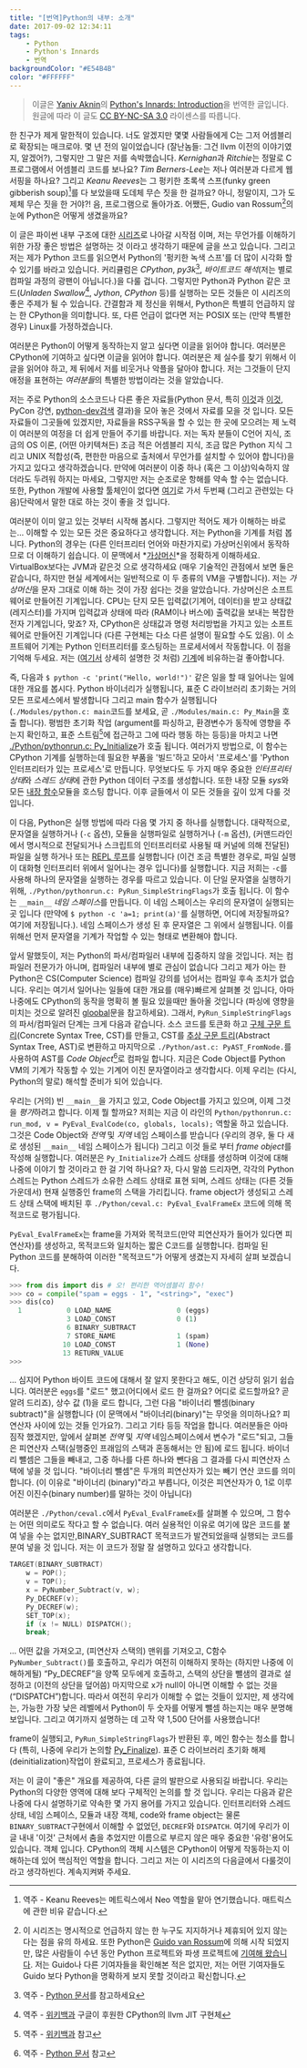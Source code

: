 ```yaml
---
title: "[번역]Python의 내부: 소개"
date: 2017-09-02 12:34:11
tags:
    - Python
    - Python's Innards
    - 번역
backgroundColor: "#E54B4B"
color: "#FFFFFF"
---
```

> 이글은 [Yaniv Aknin](https://tech.blog.aknin.name/)의 [Python's Innards: Introduction](https://tech.blog.aknin.name/2010/04/02/pythons-innards-introduction/)을 번역한 글입니다.
원글에 따라 이 글도 [CC BY-NC-SA 3.0](https://creativecommons.org/licenses/by-nc-sa/3.0/) 라이센스를 따릅니다.


한 친구가 제게 말한적이 있습니다.
너도 알겠지만 몇몇 사람들에게 C는 그저 어셈블리로 확장되는 매크로야.
몇 년 전의 일이었습니다 (잘난놈들: 그건 llvm 이전의 이야기였지, 알겠어?),
그렇지만 그 말은 저를 속박했습니다.
*Kernighan*과 *Ritchie*는 정말로 C프로그램에서 어셈블리 코드를 보나요?
*Tim Berners-Lee*는 저나 여러분과 다르게 웹서핑을 하나요?
그리고 *Keanu Reeves*는 그 펑키한 초록색 스프(funky green gibberish soup)[^1]를 다 보았을때 도데체 무슨 짓을 한 걸까요?
아니, 정말이지, 그가 도제체 무슨 짓을 한 거야?!
음, 프로그램으로 돌아가죠.
어쨌든, Gudio van Rossum[^2]의 눈에 Python은 어떻게 생겼을까요?

이 글은 파이썬 내부 구조에 대한 [시리즈](https://tech.blog.aknin.name/tag/pythons-innards/)로 나아갈 시작점 이며,
저는 무언가를 이해하기 위한 가장 좋은 방법은 설명하는 것 이라고 생각하기 때문에 글을 쓰고 있습니다.
그리고 저는 제가 Python 코드를 읽으면서 Python의 '펑키한 녹색 스프'를 더 많이 시각화 할 수 있기를 바라고 있습니다.
커리큘럼은 *CPython*, *py3k*[^3], *바이트코드 해석*(저는 별로 컴파일 과정의 광팬이 아닙니다.)을 다룰 겁니다.
그렇지만 Python과 Python 같은 코드(*Unladen Swallow*[^4], *Jython*, *CPython* 등)를 실행하는 모든 것들은 이 시리즈의 좋은 주제가 될 수 있습니다.
간결함과 제 정신을 위해서, Python은 특별히 언급하지 않는 한 CPython을 의미합니다.
또, 다른 언급이 없다면 저는 POSIX 또는 (만약 특별한 경우) Linux를 가정하겠습니다.

여러분은 Python이 어떻게 동작하는지 알고 싶다면 이글을 읽어야 합니다.
여러분은 CPython에 기여하고 싶다면 이글을 읽어야 합니다.
여러분은 제 실수를 찾기 위해서 이 글을 읽어야 하고, 제 뒤에서 저를 비웃거나 악플을 달아야 합니다.
저는 그것들이 단지 애정을 표현하는 *여러분들*의 특별한 방법이라는 것을 알았습니다.

저는 주로 Python의 소스코드나 다른 좋은 자료들(Python 문서, 특히 [이것](https://docs.python.org/3/c-api/index.html)과 [이것](https://docs.python.org/3/extending/index.html), PyCon 강연, [python-dev](https://mail.python.org/mailman/listinfo/python-dev)[검색](https://tech.blog.aknin.name/2010/05/07/searching-mailing-list-archives-offline/) 결과)을 모아 놓은 것에서 자료를 모을 것 입니다.
모든 자료들이 그곳들에 있겠지만,
자료들을 RSS구독을 할 수 있는 한 곳에 모으려는 제 노력이 여러분의 여정을 더 쉽게 만들어 주기를 바랍니다.
저는 독자 분들이 C언어 지식, 조금의 OS 이론, (어떤 아키텍쳐든) 조금 적은 어셈블리 지식, 조금 많은 Python 지식 그리고 UNIX 적합성(즉, 편한한 마음으로 출처에서 무언가를 설치할 수 있어야 합니다)을 가지고 있다고 생각하겠습니다.
만약에 여러분이 이중 하나 (혹은 그 이상)익숙하지 않더라도 두려워 하지는 마세요,
그렇지만 저는 순조로운 항해를 약속 할 수는 없습니다.
또한, Python 개발에 사용할 툴체인이 없다면 [여기](https://tech.blog.aknin.name/2010/04/08/contributing-to-python/)로 가서 두번째 (그리고 관련있는 다음)단락에서 말한 대로 하는 것이 좋을 것 입니다.

여러분이 이미 알고 있는 것부터 시작해 봅시다.
그렇지만 적어도 제가 이해하는 바로는... 이해할 수 있는 모든 것은 중요하다고 생각합니다.
저는 Python을 기계를 처럼 봅니다.
Python의 경우는 (다른 인터프리터 언어와 마찬가지로) 가상머신위에서 동작하므로 더 이해하기 쉽습니다.
이 문맥에서 *[가상머신](https://en.wikipedia.org/wiki/Virtual_machine#Process_virtual_machines)*을 정확하게 이해하세요.
VirtualBox보다는 JVM과 같은것 으로 생각하세요
(매우 기술적인 관점에서 보면 둘은 같습니다, 하지만 현실 세계에서는 일반적으로 이 두 종류의 VM을 구별합니다).
저는 *가상머신*을 문자 그대로 이해 하는 것이 가장 쉽다는 것을 알았습니다.
가상머신은 소프트웨어로 만들어진 기계입니다.
CPU는 단지 모든 입력값(기계어, 데이터)을 받고 상태값(레지스터)를 가지며 입력값과 상태에 따라 (RAM이나 버스에) 출력값을 보내는 복잡한 전자 기계입니다, 맞죠?
자, CPython은 상태값과 명령 처리방법을 가지고 있는 소프트웨어로 만들어진 기계입니다 (다른 구현체는 다소 다른 설명이 필요할 수도 있음).
이 소프트웨어 기계는 Python 인터프리터를 호스팅하는 프로세서에서 작동합니다.
이 점을 기억해 두세요. 저는 ([여기서](https://tech.blog.aknin.name/2010/07/04/pythons-innards-for-my-wife/) 상세히 설명한 것 처럼) [기계](https://en.wikipedia.org/wiki/Turing_machine)에 비유하는걸 좋아합니다.

즉, 다음과 `$ python -c 'print("Hello, world!")'` 같은 일을 할 때 일어나는 일에 대한 개요를 봅시다.
Python 바이너리가 실행됩니다,
표준 C 라이브러리 초기화는 거의 모든 프로세스에서 발생합니다
그리고 main 함수가 실행됩니다
(`./Modules/python.c: main`코드를 보세요, 곧 `./Modules/main.c: Py_Main`을 호출 합니다).
평범한 초기화 작업
(argument를 파싱하고, 환경변수가 동작에 영향을 주는지 확인하고, 표준 스트림[^5]에 접근하고 그에 따라 행동 하는 등등)을 마치고 나면
[./Python/pythonrun.c: Py_Initialize](https://docs.python.org/3/c-api/init.html#Py_Initialize)가 호출 됩니다.
 여러가지 방법으로, 이 함수는 CPython 기계를 실행하는데 필요한 부품을 '빌드'하고 모아서 '프로세스'를 'Python 인터프리터가 있는 프로세스'로 만듭니다.
무엇보다도 두 가지 매우 중요한 *인터프리터 상태*와 *스레드 상태*에 관한 Python 데이터 구조를 생성합니다.
또한 내장 모듈 *sys*와 모든 [내장 함수](https://docs.python.org/3/library/functions.html#built-in-functions)모듈을 호스팅 합니다.
이후 글들에서 이 모든 것들을 깊이 있게 다룰 것입니다.

이 다음, Python은 실행 방법에 따라 다음 몇 가지 중 하나를 실행합니다.
대략적으로, 문자열을 실행하거나 (`-c` 옵션), 모듈을 실행파일로 실행하거나 (`-m` 옵션), (커맨드라인에서 명시적으로 전달되거나 스크립트의 인터프리터로 사용될 때 커널에 의해 전달된) 파일을 실행 하거나 또는 [REPL 루프](https://en.wikipedia.org/wiki/Read%E2%80%93eval%E2%80%93print_loop)를 실행합니다
(이건 조금 특별한 경우로, 파일 실행이 대화형 인터프리터 위에서 일어나는 경우 입니다)를 실행합니다.
지금 저희는 `-c`를 사용해 하나의 문자열을 실행하는 경우를 따르고 있습니다.
이 단일 문자열을 실행하기 위해, `./Python/pythonrun.c: PyRun_SimpleStringFlags`가 호출 됩니다.
이 함수는 `__main__` *네임 스페이스*를 만듭니다.
이 네임 스페이스는 우리의 문자열이 실행되는 곳 입니다
(만약에 `$ python -c 'a=1; print(a)'`를 실행하면, 어디에 저장될까요? 여기에 저장됩니다.).
네임 스페이스가 생성 된 후 문자열은 그 위에서 실행됩니다.
이를 위해선 먼저 문자열을 기계가 작업할 수 있는 형태로 변환해야 합니다.

앞서 말했듯이, 저는 Python의 파서/컴파일러 내부에 집중하지 않을 것입니다.
저는 컴파일러 전문가가 아니며,
컴파일러 내부에 별로 관심이 없습니다 그리고 제가 아는 한 Python은 CS(Computer Science) 컴파일 강의를 넘어서는 컴파일 후속 조치가 없습니다.
우리는 여기서 일어나는 일들에 대한 개요를 (매우)빠르게 살펴볼 것 입니다,
아마 나중에도 CPython의 동작을 명확히 볼 필요 있을때만 돌아올 것입니다 (파싱에 영향을 미치는 것으로 알려진 [gloobal](https://docs.python.org/3/reference/simple_stmts.html#the-global-statement)문을 참고하세요).
그래서, `PyRun_SimpleStringFlags`의 파서/컴파일러 단계는 크게 다음과 같습니다.
소스 코드를 토큰화 하고 [구체 구문 트리](https://en.wikipedia.org/wiki/Concrete_syntax_tree)(Concrete Syntax Tree, CST)를 만들고,
CST를 [추상 구문 트리](https://en.wikipedia.org/wiki/Abstract_syntax_tree)(Abstract Syntax Tree, AST)로 변환하고 마지막으로 `./Python/ast.c: PyAST_FromNode.`를 사용하여 AST를 *Code Object*[^6]로 컴파일 합니다.
지금은 Code Object를 Python VM의 기계가 작동할 수 있는 기계어 이진 문자열이라고 생각합시다.
이제 우리는 (다시, Python의 말로) 해석할 준비가 되어 있습니다.

우리는 (거의) 빈 `__main__`을 가지고 있고, Code Object를 가지고 있으며, 이제 그것을 *평가*하려고 합니다.
이제 뭘 할까요?
저희는 지금 이 라인의 `Python/pythonrun.c: run_mod, v = PyEval_EvalCode(co, globals, locals);` 역할울 하고 있습니다.
그것은 Code Object와 *전역* 및 *지역* 네임 스페이스를 받습니다
(우리의 경우, 둘 다 새로 생성된 `__main__` 네임 스페이스가 됩니다)
그리고 이것 들로 부터 *frame object*를 작성해 실행합니다.
여러분은 `Py_Initialize`가 스레드 상태를 생성하며 이것에 대해 나중에 이야기 할 것이라고 한 걸 기억 하나요?
자, 다시 말씀 드리자면, 각각의 Python 스레드는 Python 스레드가 소유한 스레드 상태로 표현 되며, 스레드 상태는 (다른 것들 가운데서) 현재 실행중인 frame의 스택을 가리킵니다.
frame object가 생성되고 스레드 상태 스택에 배치된 후 `./Python/ceval.c: PyEval_EvalFrameEx` 코드에 의해 목적코드로 평가됩니다.

`PyEval_EvalFrameEx`는 frame을 가져와 목적코드(만약 피연산자가 들어가 있다면 피연산자)를 생성하고, 목적코드와 일치하는 짧은 C코드를 실행합니다.
컴파일 된 Python 코드를 분해하여 이러한 "목적코드"가 어떻게 생겼는지 자세히 살펴 보겠습니다.
```python
>>> from dis import dis # 오! 편리한 역어셈블리 함수!
>>> co = compile("spam = eggs - 1", "<string>", "exec")
>>> dis(co)
  1           0 LOAD_NAME                0 (eggs)
              3 LOAD_CONST               0 (1)
              6 BINARY_SUBTRACT
              7 STORE_NAME               1 (spam)
             10 LOAD_CONST               1 (None)
             13 RETURN_VALUE
>>>
```
... 심지어 Python 바이트 코드에 대해서 잘 알지 못한다고 해도, 이건 상당히 읽기 쉽습니다.
여러분은 `eggs`를 "로드" 했고(어디에서 로드 한 걸까요? 어디로 로드할까요? 곧 알려 드리죠),
상수 값 (1)을 로드 합니다,
그런 다음 "바이너리 뺄셈(binary subtract)"을 실행합니다
(이 문맥에서 "바이너리(binary)"는 무엇을 의미하나요? 피 연산자 사이에 있는 것들 인가요?).
그리고 기타 등등 작업을 합니다.
여러분들은 아마 짐작 했겠지만, 앞에서 살펴본 *전역* 및 *지역* 네임스페이스에서 변수가 "로드"되고,
그들은 피연산자 스택(실행중인 프래임의 스택과 혼동해서는 안 됨)에 로드 됩니다.
바이너리 뺄셈은 그들을 빼내고,
그중 하나를 다른 하나와 뺀다음 그 결과를 다시 피연산자 스택에 넣을 것 입니다.
"바이너리 뺄셈"은 두개의 피연산자가 있는 빼기 연산 코드를 의미합니다.
(이 이유로 "바이너리 (binary)"라고 부릅니다, 이것은 피연산자가 0, 1로 이루어진 이진수(binary number)를 말하는 것이 아닙니다)

여러분은 `./Python/ceval.c`에서 `PyEval_EvalFrameEx`를 살펴볼 수 있으며,
그 함수는 어떤 의미로도 작다고 할 수 없습니다.
여러 실용적인 이유로 여기에 많은 코드를 붙여 넣을 수는 없지만,BINARY_SUBTRACT 목적코드가 발견되었을때 실행되는 코드를 분여 넣을 것 입니다.
저는 이 코드가 정말 잘 설명하고 있다고 생각합니다.
```c
TARGET(BINARY_SUBTRACT)
    w = POP();
    v = TOP();
    x = PyNumber_Subtract(v, w);
    Py_DECREF(v);
    Py_DECREF(w);
    SET_TOP(x);
    if (x != NULL) DISPATCH();
    break;
```
... 어떤 값을 가져오고,
(피연산자 스택의) 맨위를 기져오고,
C함수 `PyNumber_Subtract()`를 호출하고,
우리가 여전히 이해하지 못하는 (하지만 나중에 이해하게될) “Py_DECREF”을 양쪽 모두에게 호출하고,
스택의 상단을 뺄샘의 결과로 설정하고 (이전의 상단을 덮어씀)
마지막으로 x가 null이 아니면 이해할 수 없는 것을 (“DISPATCH”)합니다.
따라서 여전히 우리가 이해할 수 없는 것들이 있지만,
제 생각에는,
가능한 가장 낮은 레벨에서 Python이 두 숫자를 어떻게 뺄셈 하는지는 매우 분명해 보입니다.
그리고 여기까지 설명하는 데 고작 약 1,500 단어를 사용했습니다!

frame이 실행되고, `PyRun_SimpleStringFlags`가 반환된 후,
메인 함수는 청소를 합니다 (특히, 나중에 우리가 논의할 [Py_Finalize](https://docs.python.org/3/c-api/init.html#Py_Finalize)).
표준 C 라이브러리 초기화 해제(deinitialization)작업이 완료되고,
프로세스가 종료됩니다.

저는 이 글이 "좋은" 개요를 제공하여, 다른 글의 발판으로 사용되길 바랍니다.
우리는 Python의 다양한 영역에 대해 보다 구체적인 논의를 할 것 입니다.
우리는 다음과 같은 나중에 다시 설명하기로 약속한 몇 가지 용어를 가지고 있습니다.
인터프리터와 스레드 상태, 네임 스페이스, 모듈과 내장 객체, code와 frame object는 물론 `BINARY_SUBTRACT`구현에서 이해할 수 없었던,
`DECREF`와 `DISPATCH`.
여기에 우리가 이 글 내내 '이것' 근처에서 춤을 추었지만 이름으로 부르지 않은 매우 중요한 '유령'용어도 있습니다. 객체 입니다.
CPython의 객체 시스템은 CPython이 어떻게 작동하는지 이해하는데 있어 핵심적인 역할을 합니다.
그리고 저는 이 시리즈의 다음글에서 다룰것이라고 생각하빈다. 계속지켜봐 주세요.

[^1]: 역주 - Keanu Reeves는 메트릭스에서 Neo 역할을 맡아 연기했습니다. 매트릭스에 관한 비유 같습니다.

[^2]: 이 시리즈는 명시적으로 언급하지 않는 한 누구도 지지하거나 제휴되어 있지 않는 다는 점을 유의 하세요.
또한 Python은 [Guido van Rossum](https://en.wikipedia.org/wiki/Guido_van_Rossum)에 의해 시작 되었지만,
많은 사람들이 수년 동안 Python 프로젝트와 파생 프로젝트에 [기여해 왔습니다](https://en.wikipedia.org/wiki/History_of_Python).
저는 Guido나 다른 기여자들을 확인해본 적은 없지만,
저는 어떤 기여자들도 Guido 보다 Python을 명확하게 보지 못할 것이라고 확신합니다.

[^3]: 역주 - [Python 문서](https://www.python.org/dev/peps/pep-3000/)를 참고하세요

[^4]: 역주 - [위키백과](https://en.wikipedia.org/wiki/CPython#Unladen_Swallow) 구글이 후원한 CPython의 llvm JIT 구현체

[^5]: 역주 - [위키백과](https://ko.wikipedia.org/wiki/표준_스트림) 참고

[^6]: 역주 - [Python 문서](https://docs.python.org/3/c-api/code.html) 참고
